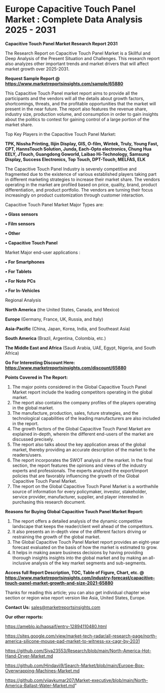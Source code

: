 # Europe Capacitive Touch Panel Market : Complete Data Analysis 2025 - 2031

<strong>Capacitive Touch Panel Market Research Report 2031</strong>

The Research Report on Capacitive Touch Panel Market is a Skillful and Deep Analysis of the Present Situation and Challenges. This research report also analyzes other important trends and market drivers that will affect market growth over 2025-2031.

<strong>Request Sample Report @ <a href=https://www.marketreportsinsights.com/sample/65880>https://www.marketreportsinsights.com/sample/65880</a></strong>

This Capacitive Touch Panel market report aims to provide all the participants and the vendors will all the details about growth factors, shortcomings, threats, and the profitable opportunities that the market will present in the near future. The report also features the revenue share, industry size, production volume, and consumption in order to gain insights about the politics to contest for gaining control of a large portion of the market share.

Top Key Players in the Capacitive Touch Panel Market:

<strong>TPK, Nissha Printing, Ilijin Display, GIS, O-film, Wintek, Truly, Young Fast, CPT, HannsTouch Solution, Junda, Each-Opto electronics, Chung Hua EELY, JTouch, Guangdong Goworld, Laibao Hi-Technology, Samsung Display, Success Electronics, Top Touch, DPT-Touch, MELFAS, ELK</strong>

The Capacitive Touch Panel Industry is severely competitive and fragmented due to the existence of various established players taking part in different marketing strategies to increase their market share. The vendors operating in the market are profiled based on price, quality, brand, product differentiation, and product portfolio. The vendors are turning their focus increasingly on product customization through customer interaction.

Capacitive Touch Panel Market Major Types are:

<strong>• Glass sensors

• Film sensors

• Other

• Capacitive Touch Panel</strong>

Market Major end-user applications :

<strong>• For Smartphones

• For Tablets

• For Note PCs

• For In-Vehicles</strong>

Regional Analysis

</u><strong><b>North America</b></strong> (the United States, Canada, and Mexico)

<strong><b>Europe </b></strong>(Germany, France, UK, Russia, and Italy)

<strong><b>Asia-Pacific</b></strong> (China, Japan, Korea, India, and Southeast Asia)

<strong><b>South America</b></strong> (Brazil, Argentina, Colombia, etc.)

<strong><b>The Middle East and Africa</b></strong> (Saudi Arabia, UAE, Egypt, Nigeria, and South Africa)

<strong>Go For Interesting Discount Here: <a href=https://www.marketreportsinsights.com/discount/65880>https://www.marketreportsinsights.com/discount/65880</a></strong>

<strong>Points Covered in The Report:</strong>
<ol>
  <li>The major points considered in the Global Capacitive Touch Panel Market report include the leading competitors operating in the global market.</li>
  <li>The report also contains the company profiles of the players operating in the global market.</li>
  <li>The manufacture, production, sales, future strategies, and the technological capabilities of the leading manufacturers are also included in the report.</li>
  <li>The growth factors of the Global Capacitive Touch Panel Market are explained in-depth, wherein the different end-users of the market are discussed precisely.</li>
  <li>The report also talks about the key application areas of the global market, thereby providing an accurate description of the market to the readers/users.</li>
  <li>The report incorporates the SWOT analysis of the market. In the final section, the report features the opinions and views of the industry experts and professionals. The experts analyzed the export/import policies that are favorably influencing the growth of the Global Capacitive Touch Panel Market.</li>
  <li>The report on the Global Capacitive Touch Panel Market is a worthwhile source of information for every policymaker, investor, stakeholder, service provider, manufacturer, supplier, and player interested in purchasing this research document.</li>
</ol>
<strong>Reasons for Buying Global Capacitive Touch Panel Market Report:</strong>

<ol>
  <li>The report offers a detailed analysis of the dynamic competitive landscape that keeps the reader/client well ahead of the competitors.</li>
  <li>It also presents an in-depth view of the different factors driving or restraining the growth of the global market.</li>
  <li>The Global Capacitive Touch Panel Market report provides an eight-year forecast evaluated on the basis of how the market is estimated to grow.</li>
  <li>It helps in making aware business decisions by having providing thorough insights insights into the global market and by making an all-inclusive analysis of the key market segments and sub-segments.</li>
</ol>
<strong>Access full Report Description, TOC, Table of Figure, Chart, etc. @ <a href=https://www.marketreportsinsights.com/industry-forecast/capacitive-touch-panel-market-growth-and-size-2021-65880>https://www.marketreportsinsights.com/industry-forecast/capacitive-touch-panel-market-growth-and-size-2021-65880</a></strong>


Thanks for reading this article; you can also get individual chapter wise section or region wise report version like Asia, United States, Europe.

<strong>Contact Us:</strong>
sales@marketreportsinsights.com

<strong>Our other reports:</strong>

<a href=https://ameblo.jp/haqsaif/entry-12894110480.html>https://ameblo.jp/haqsaif/entry-12894110480.html</a>

<a href=https://sites.google.com/view/market-tech-radar/all-research-page/north-america-silicone-mouse-pad-market-to-witness-xx-cagr-by-2031>https://sites.google.com/view/market-tech-radar/all-research-page/north-america-silicone-mouse-pad-market-to-witness-xx-cagr-by-2031</a>

<a href=https://github.com/Siya23553/Research/blob/main/North-America-Hot-Hand-Dryer-Market.md>https://github.com/Siya23553/Research/blob/main/North-America-Hot-Hand-Dryer-Market.md</a>

<a href=https://github.com/Hindavii9/Search-Market/blob/main/Europe-Box-Overwrapping-Machines-Market.md>https://github.com/Hindavii9/Search-Market/blob/main/Europe-Box-Overwrapping-Machines-Market.md</a>

<a href=https://github.com/vijaykumar207/Market-executive/blob/main/North-America-Ballast-Water-Market.md>https://github.com/vijaykumar207/Market-executive/blob/main/North-America-Ballast-Water-Market.md</a>"
